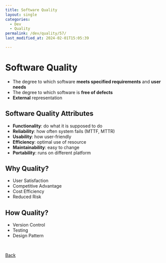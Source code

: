 ```yaml
---
title: Software Quality
layout: single
categories:
  - Dev
  - Quality
permalink: /dev/quality/57/
last_modified_at: 2024-02-01T15:05:39

---
```


# Software Quality

- The degree to which software **meets specified requirements** and **user needs**
- The degree to which software is **free of defects**
- **External** representation

## Software Quality Attributes

- **Functionality**: do what it is supposed to do
- **Reliability**: how often system fails (MTTF, MTTR)
- **Usability**: how user-friendly
- **Efficiency**: optimal use of resource
- **Maintainability**: easy to change
- **Portability**: runs on different platform

## Why Quality?

- User Satisfaction
- Competitive Advantage
- Cost Efficiency
- Reduced Risk

## How Quality?

- Version Control
- Testing
- Design Pattern

<br>

[Back](/dev/quality/)